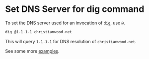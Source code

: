 # Set DNS Server for dig command 

To set the DNS server used for an invocation of `dig`, use `@`.

```bash
dig @1.1.1.1 christianwood.net
```

This will query `1.1.1.1` for DNS resolution of `christianwood.net`. 

See some more [examples](https://linuxize.com/post/how-to-use-dig-command-to-query-dns-in-linux/).